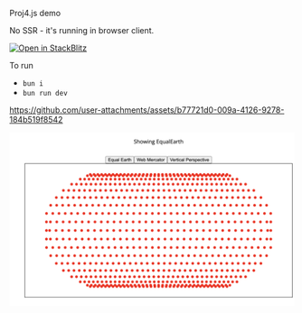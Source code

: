 Proj4.js demo

No SSR - it's running in browser client.


[![Open in StackBlitz](https://developer.stackblitz.com/img/open_in_stackblitz.svg)](https://stackblitz.com/github/birkskyum/proj4js-demo?file=src%2Froutes%2Findex.tsx)



To run
- `bun i`
- `bun run dev`




https://github.com/user-attachments/assets/b77721d0-009a-4126-9278-184b519f8542


![Cover Image](./cover.png)




